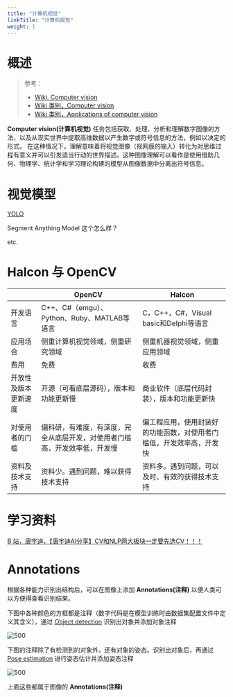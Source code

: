 ```yaml
---
title: "计算机视觉"
linkTitle: "计算机视觉"
weight: 1
---
```


# 概述

> 参考：
> 
> - [Wiki, Computer vision](https://en.wikipedia.org/wiki/Computer_vision)
> - [Wiki 类别，Computer vision](https://en.wikipedia.org/wiki/Category:Computer_vision)
> - [Wiki 类别，Applications of computer vision](https://en.wikipedia.org/wiki/Category:Applications_of_computer_vision)

**Computer vision(计算机视觉)** 任务包括获取、处理、分析和理解数字图像的方法，以及从现实世界中提取高维数据以产生数字或符号信息的方法，例如以决定的形式。 在这种情况下，理解意味着将视觉图像（视网膜的输入）转化为对思维过程有意义并可以引发适当行动的世界描述。这种图像理解可以看作是使用借助几何、物理学、统计学和学习理论构建的模型从图像数据中分离出符号信息。

# 视觉模型

[YOLO](docs/12.AI/AI%20Projects/YOLO.md)

Segment Anything Model 这个怎么样？

etc.

# Halcon 与 OpenCV

|            | OpenCV                                | Halcon                             |
| ---------- | ------------------------------------- | ---------------------------------- |
| 开发语言       | C++、C#（emgu）、Python、Ruby、MATLAB等语言    | C，C++，C#，Visual basic和Delphi等语言    |
| 应用场合       | 侧重计算机视觉领域，侧重研究领域                      | 侧重机器视觉领域，侧重应用领域                    |
| 费用         | 免费                                    | 收费                                 |
| 开放性及版本更新速度 | 开源（可看底层源码），版本和功能更新慢                   | 商业软件（底层代码封装），版本和功能更新快              |
| 对使用者的门槛    | 偏科研，有难度，有深度，完全从底层开发，对使用者门槛高，开发效率低，开发慢 | 偏工程应用，使用封装好的功能函数，对使用者门槛低，开发效率高，开发快 |
| 资料及技术支持    | 资料少。遇到问题，难以获得技术支持                     | 资料多。遇到问题，可以及时、有效的获得技术支持            |

# 学习资料

[B 站，唐宇迪，【唐宇迪AI分享】CV和NLP两大板块一定要先选CV！！！](https://www.bilibili.com/video/BV1is4y1D7oU)

# Annotations

根据各种能力识别出结构后，可以在图像上添加 **Annotations(注释)** 以便人类可以方便得查看识别结果。

下图中各种颜色的方框都是注释（数字代码是在模型训练时由数据集配置文件中定义其含义），通过 [Object detection](docs/12.AI/计算机视觉/Object%20detection.md) 识别出对象并添加对象注释

![500](https://notes-learning.oss-cn-beijing.aliyuncs.com/ai/yolo/mosaiced-coco-dataset-sample.jpg)

下图的注释除了有检测到的对象外，还有对象的姿态。识别出对象后，再通过 [Pose estimation](docs/12.AI/计算机视觉/Pose%20estimation.md) 进行姿态估计并添加姿态注释

![500](https://notes-learning.oss-cn-beijing.aliyuncs.com/ai/yolo/mosaiced-coco-dataset-sample_pose-estimation.jpg)

上面这些都属于图像的 **Annotations(注释)**
